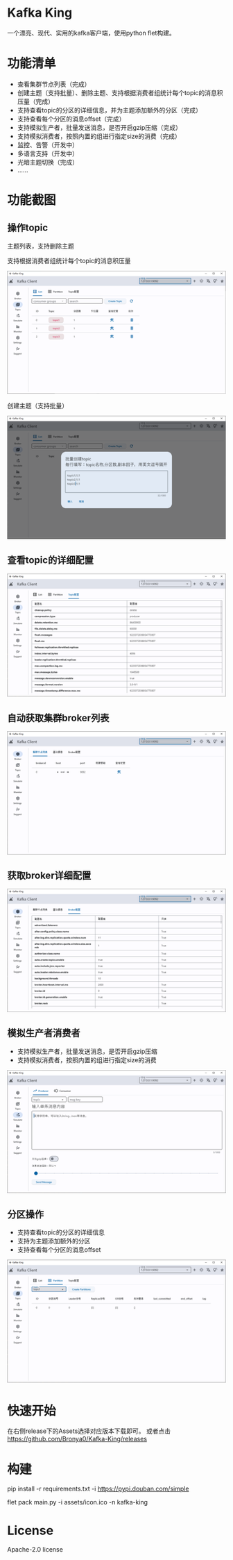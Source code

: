 # Kafka King
一个漂亮、现代、实用的kafka客户端，使用python flet构建。

# 功能清单
- 查看集群节点列表（完成）
- 创建主题（支持批量）、删除主题、支持根据消费者组统计每个topic的消息积压量（完成）
- 支持查看topic的分区的详细信息，并为主题添加额外的分区（完成）
- 支持查看每个分区的消息offset（完成）
- 支持模拟生产者，批量发送消息，是否开启gzip压缩（完成）
- 支持模拟消费者，按照内置的组进行指定size的消费（完成）
- 监控、告警（开发中）
- 多语言支持（开发中）
- 光暗主题切换（完成）
- ……

# 功能截图

## 操作topic
主题列表，支持删除主题

支持根据消费者组统计每个topic的消息积压量

![](assets/snap/p9.png)

创建主题（支持批量）

![](assets/snap/p4.png)

## 查看topic的详细配置
![](assets/snap/p6.png)

## 自动获取集群broker列表
![](assets/snap/p2.png)

## 获取broker详细配置
![](assets/snap/p3.png)

## 模拟生产者消费者
- 支持模拟生产者，批量发送消息，是否开启gzip压缩
- 支持模拟消费者，按照内置的组进行指定size的消费

![](assets/snap/p8.png)



## 分区操作
- 支持查看topic的分区的详细信息
- 支持为主题添加额外的分区
- 支持查看每个分区的消息offset

![](assets/snap/p5.png)


# 快速开始
在右侧release下的Assets选择对应版本下载即可。
或者点击 https://github.com/Bronya0/Kafka-King/releases


# 构建

pip install -r requirements.txt -i https://pypi.douban.com/simple

flet pack main.py -i assets/icon.ico  -n kafka-king

# License
Apache-2.0 license